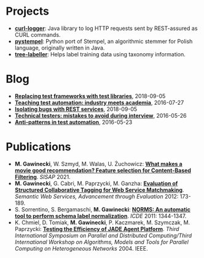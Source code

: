 # Projects

* [**curl-logger**](https://github.com/dzieciou/curl-logger): Java library to log HTTP requests sent by REST-assured as CURL commands.
* [**pystempel**](https://github.com/dzieciou/pystempel): Python port of Stempel, an algorithmic stemmer for Polish language, originally written in Java.
* [**tree-labeller**](https://github.com/dzieciou/tree-labeller/): Helps label training data using taxonomy information.

# Blog

* [**Replacing test frameworks with test libraries**](blog/2018-09-05-architecture.md), 2018-09-05
* [**Teaching test automation: industry meets academia**](blog/2016-07-27-academia.md), 2016-07-27
* [**Isolating bugs with REST services**](blog/2016-06-13-curl-logger.md), 2018-09-05
* [**Technical testers: mistakes to avoid during interview**](blog/2016-05-26-interviews.md), 2016-05-26
* [**Anti-patterns in test automation**](blog/2016-05-23-anti-patterns.md), 2016-05-23

# Publications

* **M. Gawinecki**, W. Szmyd, M. Walas, U. Żuchowicz: [**What makes a movie good recommendation? Feature selection for Content-Based
Filtering**](https://sisap.org/2021/preprints/21_Gawinecki.pdf). _SISAP_ 2021.
* **M. Gawinecki**, G. Cabri, M. Paprzycki, M. Ganzha: [**Evaluation of Structured Collaborative Tagging for Web Service Matchmaking**](https://www.ibspan.waw.pl/~paprzyck/mp/cvr/research/webservices_papers/SWS_springer_2012.pdf). _Semantic Web Services, Advancement through Evaluation_ 2012: 173-189.
* S. Sorrentino, S. Bergamaschi, **M. Gawinecki**: [**NORMS: An automatic tool to perform schema label normalization**](https://ieeexplore.ieee.org/stamp/stamp.jsp?arnumber=5767952&casa_token=FOh7rsCriJwAAAAA:6tJdVngJXn5FLXE0B6udvs06vnD-1VgRwe9HusNVmBTLXbhLf8k7Uo4MZtWP4FEhLLtWBJhdaAA&tag=1). _ICDE_ 2011: 1344-1347.
* K. Chmiel, D. Tomiak, **M. Gawinecki**, P. Kaczmarek, M. Szymczak, M. Paprzycki: [**Testing the Efficiency of JADE Agent Platform**](https://www.ibspan.waw.pl/~paprzyck/mp/cvr/research/CORK_2004.pdf). _Third International Symposium on Parallel and Distributed Computing/Third International Workshop on Algorithms, Models and Tools for Parallel Computing on Heterogeneous Networks_ 2004. IEEE.

